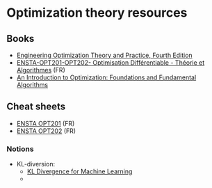 # Optimization theory resources


## Books

* [Engineering Optimization Theory and Practice, Fourth Edition](resources/Engineering%20Optimization%20Theory%20and%20Practice,%20Fourth%20Edition%20(%20PDFDrive%20).pdf)
* [ENSTA-OPT201-OPT202- Optimisation Différentiable - Théorie et Algorithmes](resources/syllabus-2020-08-26-diag.pdf) (FR)
* [An Introduction to Optimization: Foundations and Fundamental Algorithms](resources/An%20Introduction%20to%20Optimization:%20Foundations%20and%20Fundamental%20Algorithms.pdf)

## Cheat sheets

* [ENSTA OPT201](resources/ENSTA-%20OPT201-cheat-sheet.pdf) (FR)
* [ENSTA OPT202](resources/ENSTA-OPT202-cheat-sheet.pdf) (FR)


### Notions

* KL-diversion:
  * [KL Divergence for Machine Learning](https://dibyaghosh.com/blog/probability/kldivergence.html)
  * 